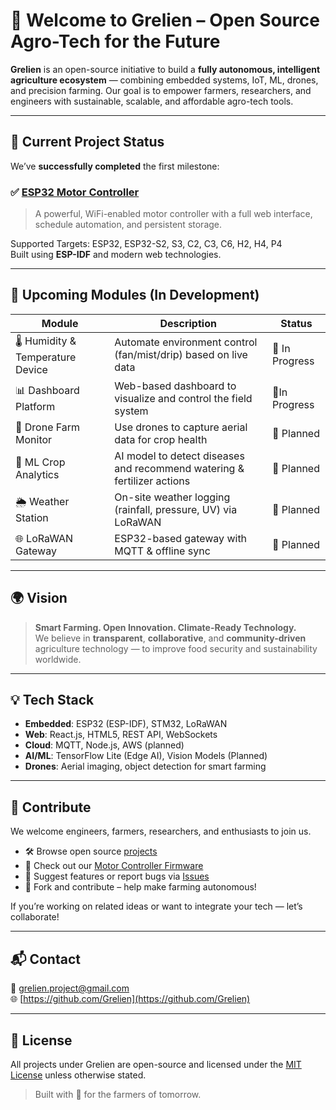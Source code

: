 # 🌾 Welcome to Grelien – Open Source Agro-Tech for the Future

**Grelien** is an open-source initiative to build a **fully autonomous, intelligent agriculture ecosystem** — combining embedded systems, IoT, ML, drones, and precision farming. Our goal is to empower farmers, researchers, and engineers with sustainable, scalable, and affordable agro-tech tools.

---

## 🚀 Current Project Status

We’ve **successfully completed** the first milestone:  
### ✅ [ESP32 Motor Controller](https://github.com/Grelien/Firmware)
> A powerful, WiFi-enabled motor controller with a full web interface, schedule automation, and persistent storage.

Supported Targets:
ESP32, ESP32-S2, S3, C2, C3, C6, H2, H4, P4  
Built using **ESP-IDF** and modern web technologies.

---

## 🧩 Upcoming Modules (In Development)

| Module                     | Description                                                             | Status      |
|---------------------------|-------------------------------------------------------------------------|-------------|
| 🌡️ Humidity & Temperature Device | Automate environment control (fan/mist/drip) based on live data       | 🔧 In Progress |
| 📊 Dashboard Platform      | Web-based dashboard to visualize and control the field system           | 🔧In Progress     |
| 🚁 Drone Farm Monitor      | Use drones to capture aerial data for crop health                       | 🔧 Planned     |
| 🤖 ML Crop Analytics       | AI model to detect diseases and recommend watering & fertilizer actions | 🔧 Planned     |
| 🌦️ Weather Station         | On-site weather logging (rainfall, pressure, UV) via LoRaWAN            | 🔧 Planned     |
| 🌐 LoRaWAN Gateway         | ESP32-based gateway with MQTT & offline sync                            | 🔧 Planned     |


---

## 🌍 Vision

> **Smart Farming. Open Innovation. Climate-Ready Technology.**  
We believe in **transparent**, **collaborative**, and **community-driven** agriculture technology — to improve food security and sustainability worldwide.

---

## 💡 Tech Stack

- **Embedded**: ESP32 (ESP-IDF), STM32, LoRaWAN
- **Web**: React.js, HTML5, REST API, WebSockets
- **Cloud**: MQTT, Node.js, AWS (planned)
- **AI/ML**: TensorFlow Lite (Edge AI), Vision Models (Planned)
- **Drones**: Aerial imaging, object detection for smart farming

---

## 🤝 Contribute

We welcome engineers, farmers, researchers, and enthusiasts to join us.

- 🛠 Browse open source [projects](https://github.com/Grelien)
- 📂 Check out our [Motor Controller Firmware](https://github.com/Grelien/Firmware)
- 📢 Suggest features or report bugs via [Issues](https://github.com/Grelien/issues)
- 🔄 Fork and contribute – help make farming autonomous!

If you’re working on related ideas or want to integrate your tech — let’s collaborate!

---

## 📬 Contact

📧 grelien.project@gmail.com  
🌐 [https://github.com/Grelien](https://github.com/Grelien)

---

## 📜 License

All projects under Grelien are open-source and licensed under the [MIT License](https://opensource.org/licenses/MIT) unless otherwise stated.

> Built with 💚 for the farmers of tomorrow.

